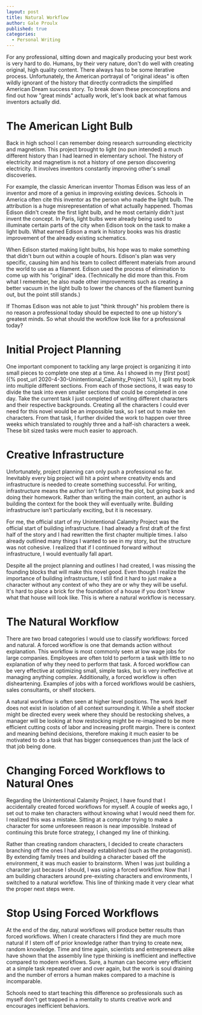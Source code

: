 ```yaml
---
layout: post
title: Natural Workflow
author: Gale Proulx
published: true
categories:
  - Personal Writing
---
```


For any professional, sitting down and magically producing your best work is very hard to do. Humans, by their very nature, don't do well with creating original, high quality content. There always has to be some iterative process. Unfortunately, the American portrayal of "original ideas" is often wildly ignorant of the history that directly contradicts the simplified American Dream success story. To break down these preconceptions and find out how "great minds" actually work, let's look back at what famous inventors actually did.

# The American Light Bulb

Back in high school I can remember doing research surrounding electricity and magnetism. This project brought to light (no pun intended) a much different history than I had learned in elementary school. The history of electricity and magnetism is not a history of one person discovering electricity. It involves inventors constantly improving other's small discoveries.

For example, the classic American inventor Thomas Edison was less of an inventor and more of a genius in improving existing devices. Schools in America often cite this inventor as the person who made the light bulb. The attribution is a huge misrepresentation of what actually happened. Thomas Edison didn't create the first light bulb, and he most certainly didn't just invent the concept. In Paris, light bulbs were already being used to illuminate certain parts of the city when Edison took on the task to make a light bulb. What earned Edison a mark in history books was his drastic improvement of the already existing schematics.

When Edison started making light bulbs, his hope was to make something that didn't burn out within a couple of hours. Edison's plan was very specific, causing him and his team to collect different materials from around the world to use as a filament. Edison used the process of elimination to come up with his "original" idea. (Technically he did more than this. From what I remember, he also made other improvements such as creating a better vacuum in the light bulb to lower the chances of the filament burning out, but the point still stands.)

If Thomas Edison was not able to just "think through" his problem there is no reason a professional today should be expected to one up history's greatest minds. So what should the workflow look like for a professional today?

# Initial Project Planning

One important component to tackling any large project is organizing it into small pieces to complete one step at a time. As I showed in my [first post]({% post_url 2020-4-30-Unintentional_Calamity_Project %}), I split my book into multiple different sections. From each of those sections, it was easy to divide the task into even smaller sections that could be completed in one day. Take the current task I just completed of writing different characters and their respective backgrounds. Creating all the characters I could ever need for this novel would be an impossible task, so I set out to make ten characters. From that task, I further divided the work to happen over three weeks which translated to roughly three and a half-ish characters a week. These bit sized tasks were much easier to approach.

# Creative Infrastructure

Unfortunately, project planning can only push a professional so far. Inevitably every big project will hit a point where creativity ends and infrastructure is needed to create something successful. For writing, infrastructure means the author isn't furthering the plot, but going back and doing their homework. Rather than writing the main content, an author is building the context for the book they will eventually write. Building infrastructure isn't particularly exciting, but it is necessary.

For me, the official start of my Unintentional Calamity Project was the official start of building infrastructure. I had already a first draft of the first half of the story and I had rewritten the first chapter multiple times. I also already outlined many things I wanted to see in my story, but the structure was not cohesive. I realized that if I continued forward without infrastructure, I would eventually fall apart.

Despite all the project planning and outlines I had created, I was missing the founding blocks that will make this novel good. Even though I realize the importance of building infrastructure, I still find it hard to just make a character without any context of who they are or why they will be useful. It's hard to place a brick for the foundation of a house if you don't know what that house will look like. This is where a natural workflow is necessary.

# The Natural Workflow

There are two broad categories I would use to classify workflows: forced and natural. A forced workflow is one that demands action without explanation. This workflow is most commonly seen at low wage jobs for large companies. Employees are often told to perform a task with little to no explanation of why they need to perform that task. A forced workflow can be very effective at optimizing small, simple tasks, but is very ineffective at managing anything complex. Additionally, a forced workflow is often disheartening. Examples of jobs with a forced workflows would be cashiers, sales consultants, or shelf stockers.

A natural workflow is often seen at higher level positions. The work itself does not exist in isolation of all context surrounding it. While a shelf stocker might be directed every week where they should be restocking shelves, a manager will be looking at how restocking might be re-imagined to be more efficient cutting costs of labor and increasing profit margin. There is context and meaning behind decisions, therefore making it much easier to be motivated to do a task that has bigger consequences than just the lack of that job being done.

# Changing Forced Workflows to Natural Ones

Regarding the Unintentional Calamity Project, I have found that I accidentally created forced workflows for myself. A couple of weeks ago, I set out to make ten characters without knowing what I would need them for. I realized this was a mistake. Sitting at a computer trying to make a character for some unforeseen reason is near impossible. Instead of continuing this brute force strategy, I changed my line of thinking.

Rather than creating random characters, I decided to create characters branching off the ones I had already established (such as the protagonist). By extending family trees and building a character based off the environment, it was much easier to brainstorm. When I was just building a character just because I should, I was using a forced workflow. Now that I am building characters around pre-existing characters and environments, I switched to a natural workflow. This line of thinking made it very clear what the proper next steps were.

# Stop Using Forced Workflows

At the end of the day, natural workflows will produce better results than forced workflows. When I create characters I find they are much more natural if I stem off of prior knowledge rather than trying to create new, random knowledge. Time and time again, scientists and entrepreneurs alike have shown that the assembly line type thinking is inefficient and ineffective compared to modern workflows. Sure, a human can become very efficient at a simple task repeated over and over again, but the work is soul draining and the number of errors a human makes compared to a machine is incomparable.

Schools need to start teaching this difference so professionals such as myself don't get trapped in a mentality to stunts creative work and encourages inefficient behaviors.

